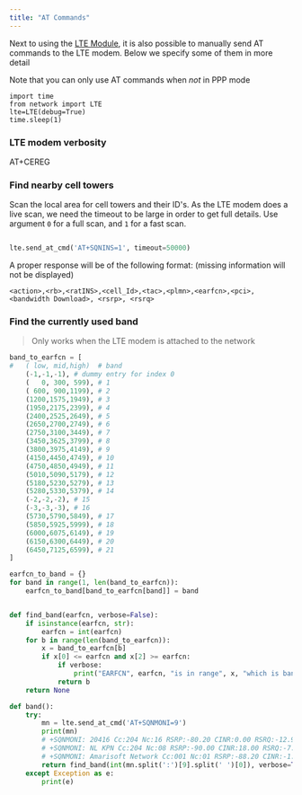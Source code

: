 ```yaml
---
title: "AT Commands"
---
```


Next to using the [LTE Module](../), it is also possible to manually send AT commands to the LTE modem. Below we specify some of them in more detail

Note that you can only use AT commands when _not_ in PPP mode

```
import time
from network import LTE
lte=LTE(debug=True)
time.sleep(1)
```

### LTE modem verbosity
AT+CEREG

### Find nearby cell towers
Scan the local area for cell towers and their ID's. As the LTE modem does a live scan, we need the timeout to be large in order to get full details. 
Use argument `0` for a full scan, and `1` for a fast scan. 
```python

lte.send_at_cmd('AT+SQNINS=1', timeout=50000)
```
A proper response will be of the following format: (missing information will not be displayed)
```
<action>,<rb>,<ratINS>,<cell_Id>,<tac>,<plmn>,<earfcn>,<pci>,<bandwidth Download>, <rsrp>, <rsrq>
```

### Find the currently used band 
> Only works when the LTE modem is attached to the network

```python
band_to_earfcn = [
#   ( low, mid,high)  # band
    (-1,-1,-1), # dummy entry for index 0
    (   0, 300, 599), # 1
    ( 600, 900,1199), # 2
    (1200,1575,1949), # 3
    (1950,2175,2399), # 4
    (2400,2525,2649), # 5
    (2650,2700,2749), # 6
    (2750,3100,3449), # 7
    (3450,3625,3799), # 8
    (3800,3975,4149), # 9
    (4150,4450,4749), # 10
    (4750,4850,4949), # 11
    (5010,5090,5179), # 12
    (5180,5230,5279), # 13
    (5280,5330,5379), # 14
    (-2,-2,-2), # 15
    (-3,-3,-3), # 16
    (5730,5790,5849), # 17
    (5850,5925,5999), # 18
    (6000,6075,6149), # 19
    (6150,6300,6449), # 20
    (6450,7125,6599), # 21
]

earfcn_to_band = {}
for band in range(1, len(band_to_earfcn)):
    earfcn_to_band[band_to_earfcn[band]] = band


def find_band(earfcn, verbose=False):
    if isinstance(earfcn, str):
        earfcn = int(earfcn)
    for b in range(len(band_to_earfcn)):
        x = band_to_earfcn[b]
        if x[0] <= earfcn and x[2] >= earfcn:
            if verbose:
                print("EARFCN", earfcn, "is in range", x, "which is band", b)
            return b
    return None

def band():
    try:
        mn = lte.send_at_cmd('AT+SQNMONI=9')
        print(mn)
        # +SQNMONI: 20416 Cc:204 Nc:16 RSRP:-80.20 CINR:0.00 RSRQ:-12.90 TAC:31 Id:222 EARFCN:3700 PWR:-59.52 PAGING:64
        # +SQNMONI: NL KPN Cc:204 Nc:08 RSRP:-90.00 CINR:18.00 RSRQ:-7.70 TAC:64503 Id:176 EARFCN:6400 PWR:-74.52 PAGING:64
        # +SQNMONI: Amarisoft Network Cc:001 Nc:01 RSRP:-88.20 CINR:-1.30 RSRQ:-13.30 TAC:2 Id:1 EARFCN:6309 PWR:-67.12 PAGING:128
        return find_band(int(mn.split(':')[9].split(' ')[0]), verbose=True)
    except Exception as e:
        print(e)
```